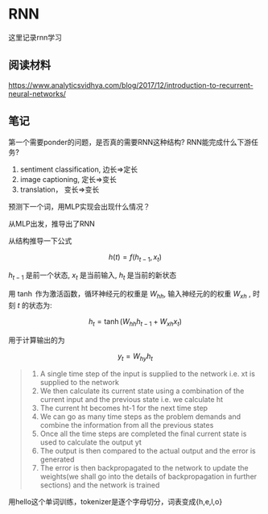 # RNN

这里记录rnn学习



## 阅读材料

https://www.analyticsvidhya.com/blog/2017/12/introduction-to-recurrent-neural-networks/



## 笔记

第一个需要ponder的问题，是否真的需要RNN这种结构? RNN能完成什么下游任务?

1. sentiment classification,  边长=>定长
2. image captioning, 定长=>变长
3.  translation， 变长=>变长

预测下一个词，用MLP实现会出现什么情况？

从MLP出发，推导出了RNN

从结构推导一下公式

$$
h(t) = f(h_{t-1},x_t)
$$

$h_{t-1}$ 是前一个状态, $x_t$ 是当前输入, $h_t$ 是当前的新状态

用 $\tanh$ 作为激活函数，循环神经元的权重是 $W_{hh}$, 输入神经元的的权重 $W_{xh}$  , 时刻 $t$ 的状态为:

$$
h_t = \tanh(W_{hh}h_{t-1}+W_{xh}x_t)
$$

用于计算输出的为

$$
y_t = W_{hy}h_t
$$


> 1. A single time step of the input is supplied to the network i.e. xt is supplied to the network
> 2. We then calculate its current state using a combination of the current input and the previous state i.e. we calculate ht
> 3. The current ht becomes ht-1 for the next time step
> 4. We can go as many time steps as the problem demands and combine the information from all the previous states
> 5. Once all the time steps are completed the final current state is used to calculate the output yt
> 6. The output is then compared to the actual output and the error is generated
> 7. The error is then backpropagated to the network to update the weights(we shall go into the details of backpropagation in further sections) and the network is trained



用hello这个单词训练，tokenizer是逐个字母切分，词表变成{h,e,l,o}
